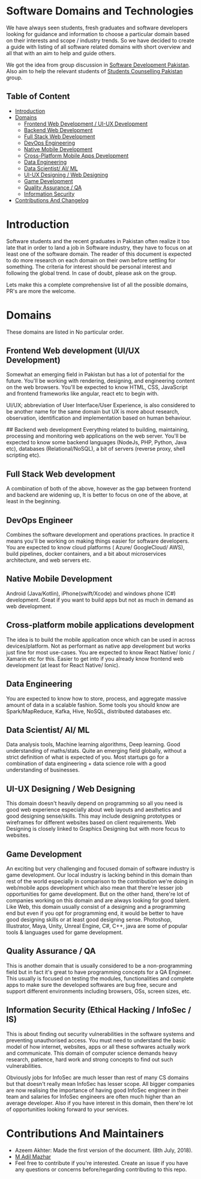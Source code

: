 # Software Domains and Technologies

We have always seen students, fresh graduates and software developers
looking for guidance and information to choose a particular domain based
on their interests and scope / industry trends. So we have decided to create
a guide with listing of all software related domains with short overview
and all that with an aim to help and guide others.

We got the idea from group discussion in [Software Development Pakistan](https://www.facebook.com/groups/softdevpk/).
Also aim to help the relevant students of [Students Counselling Pakistan](https://www.facebook.com/groups/counsellingpakistan/) group.


## Table of Content
- [Introduction](#introduction)
- [Domains](#domains) 
  - [Frontend Web Development / UI-UX Development](#frontend)
  - [Backend Web Development](#backend)
  - [Full Stack Web Development](#fullstack)
  - [DevOps Engineering](#devops)
  - [Native Mobile Development](#nativemobile)
  - [Cross-Platform Mobile Apps Development](#cross-platform-mobile)
  - [Data Engineering](#dataengineer)
  - [Data Scientist/ AI/ ML](#datascientist)
  - [UI-UX Designing / Web Designing](#web-designing)
  - [Game Development](#game-development)
  - [Quality Assurance / QA](#qa)
  - [Information Security](#infosec)
- [Contributions And Changelog](#contribution)

<a name="introduction" /></a>

# Introduction
Software students and the recent graduates in Pakistan often realize it
too late that in order to land a job in Software industry, they have to
focus on at least one of the software domain. The reader of this document
is expected to do more research on each domain on their own before
settling for something. The criteria for interest should be personal
interest and following the global trend. In case of doubt, please ask
on the group.

Lets make this a complete comprehensive list of all the possible domains,
PR's are more the welcome.

<a name="domains" /></a>
# Domains
These domains are listed in No particular order.

<a name="frontend" /></a>
## Frontend Web development (UI/UX Development)
Somewhat an emerging field in Pakistan but has a lot of potential for
the future. You'll be working with rendering, designing, and engineering
content on the web browsers. You'll be expected to know HTML, CSS,
JavaScript and frontend frameworks like angular, react etc to begin with.

UI/UX; abbreviation of User Interface/User Experience, is also considered
to be another name for the same domain but UX is more about research,
observation, identification and implementation based on human behaviour.


<a name="backend" />
## Backend web development
Everything related to building, maintaining, processing and monitoring
web applications on the web server. You'll be expected to know some
backend languages (NodeJs, PHP, Python, Java etc),
databases (Relational/NoSQL), a bit of servers (reverse proxy, shell
scripting etc).

<a name="fullstack" /></a>
## Full Stack Web development
A combination of both of the above, however as the gap between frontend
and backend are widening up, It is better to focus on one of the above,
at least in the beginning.


<a name="devops" /></a>
## DevOps Engineer 
Combines the software development and operations practices. In practice
it means you'll be working on making things easier for software developers.
You are expected to know cloud platforms ( Azure/ GoogleCloud/ AWS),
build pipelines, docker containers, and a bit about microservices
architecture, and web servers etc.

<a name="nativemobile" /></a>
## Native Mobile Development
Android (Java/Kotlin), iPhone(swift/Xcode) and windows phone (C#)
development. Great if you want to build apps but not as much in demand
as web development.


<a name="cross-platform-mobile" /></a>
## Cross-platform mobile applications development
The idea is to build the mobile application once which can be used in
across devices/platform. Not as performant as native app development
but works just fine for most use-cases. You are expected to know React
Native/ Ionic / Xamarin etc for this. Easier to get into if you already
know frontend web development (at least for React Native/ Ionic).


<a name="dataengineer" /></a>
## Data Engineering
You are expected to know how to store, process, and aggregate massive
amount of data in a scalable fashion. Some tools you should know are
Spark/MapReduce, Kafka, Hive, NoSQL, distributed databases etc.


<a name="datascientist" /></a>
## Data Scientist/ AI/ ML
Data analysis tools, Machine learning algorithms, Deep learning. Good
understanding of maths/stats. Quite an emerging field globally, without
a strict definition of what is expected of you. Most startups go for a
combination of data engineering + data science role with a good
understanding of businesses.

<a name="web-designing" /></a>
## UI-UX Designing / Web Designing
This domain doesn't heavily depend on programming so all you need is good
web experience especially about web layouts and aesthetics and good
designing sense/skills. This may include designing prototypes or wireframes
for different websites based on client requirements. Web Designing is closely
linked to Graphics Designing but with more focus to websites.

<a name="game-development" /></a>
## Game Development
An exciting but very challenging and focused domain of software industry
is game development. Our local industry is lacking behind in this domain
than rest of the world especially in comparison to the contribution we're
doing in web/mobile apps development which also mean that there're lesser
job opportunities for game development. But on the other hand, there're
lot of companies working on this domain and are always looking for good
talent. Like Web, this domain usually consist of a designing and a
programming end but even if you opt for programming end, it would be better
to have good designing skills or at least good designing sense.
Photoshop, Illustrator, Maya, Unity, Unreal Engine, C#, C++, java are
some of popular tools & languages used for game development.


<a name="qa" /></a>
## Quality Assurance / QA
This is another domain that is usually considered to be a non-programming
field but in fact it's great to have programming concepts for a QA Engineer.
This usually is focused on testing the modules, functionalities and
complete apps to make sure the developed softwares are bug free, secure
and support different environments including browsers, OSs, screen sizes,
etc.

<a name="infosec" /></a>
## Information Security (Ethical Hacking / InfoSec / IS)
This is about finding out security vulnerabilities in the software systems
 and preventing unauthorised access. You must need to understand the basic
 model of how internet, websites, apps or all these softwares actually work
 and communicate. This domain of computer science demands heavy research,
 patience, hard work and strong concepts to find out such vulnerabilities.

 Obviously jobs for InfoSec are much lesser than rest of many CS domains
 but that doesn't really mean InfoSec has lesser scope. All bigger companies
 are now realising the importance of having good InfoSec engineer in their
 team and salaries for InfoSec engineers are often much higher than an
 average developer. Also if you have interest in this domain, then there're
 lot of opportunities looking forward to your services.

<a name="contribution" /></a>
# Contributions And Maintainers
- Azeem Akhter: Made the first version of the document. (8th July, 2018).
- [M Adil Mazhar](http://adilmazhar.xyz/)
- Feel free to contribute if you're interested. Create an issue if you have
any questions or concerns before/regarding contributing to this repo.
